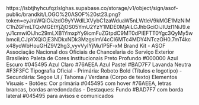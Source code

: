 <base>
<cabecalho>
https://isbtjhyhcufqzlslghas.supabase.co/storage/v1/object/sign/asof-public/brandkit/LOGO%20ASOF%20st23.png?token=eyJraWQiOiJzdG9yYWdlLXVybC1zaWduaW5nLWtleV9kMGE1MzNlMC1hZGFmLTQxMGEtYjZjOS05YmU2YzY1MDE0MjAiLCJhbGciOiJIUzI1NiJ9.eyJ1cmwiOiJhc29mLXB1YmxpYy9icmFuZGtpdC9MT0dPIEFTT0Ygc3QyMy5wbmciLCJpYXQiOjE3NDkxNDk3MzgsImV4cCI6MTc4MDY4NTczOH0.7mT4kcx48yoWbHouGHZ9V2hg3_vyvVyIYjMu1P5F-xM
</cabecalho>
<brandkitasof>
Brand Kit - ASOF
Associação Nacional dos Oficiais de Chancelaria do Serviço Exterior Brasileiro
Paleta de Cores Institucionais
Preto Profundo #000000
Azul Escuro #045495
Azul Claro #76AEEA
Azul Pastel #BAD7F7
Lavanda Neutra #F3F3FC
Tipografia Oficial
- Primária: Roboto Bold (Títulos e logotipo)
- Secundária: Segoe UI / Tahoma / Verdana (Corpo de texto)
Elementos Visuais
- Botões: Cor primária #045495 com hover #76AEEA, letras brancas, bordas arredondadas
- Destaques: Fundo #BAD7F7 com borda lateral #045495 para avisos e comunicados
</brandkitasof>

